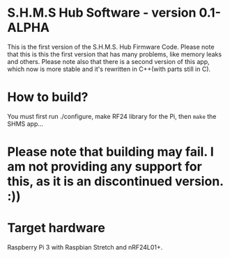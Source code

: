 # S.H.M.S Hub Software - version 0.1-ALPHA

This is the first version of the S.H.M.S. Hub Firmware Code. Please note that this is this the first version that has many problems, like memory leaks and others. Please note also that there is a second version of this app, which now is more stable and it's rewritten in C++(with parts still in C).

# How to build?

You must first run ./configure, make RF24 library for the Pi, then `make` the SHMS app...

# Please note that building may fail. I am not providing any support for this, as it is an discontinued version. :))

# Target hardware

Raspberry Pi 3 with Raspbian Stretch and nRF24L01+.
